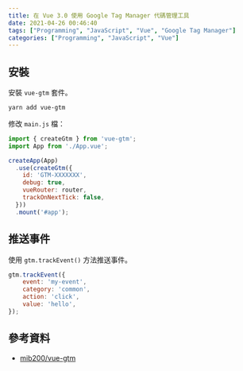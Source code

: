 ```yaml
---
title: 在 Vue 3.0 使用 Google Tag Manager 代碼管理工具
date: 2021-04-26 00:46:40
tags: ["Programming", "JavaScript", "Vue", "Google Tag Manager"]
categories: ["Programming", "JavaScript", "Vue"]
---
```


## 安裝

安裝 `vue-gtm` 套件。

```bash
yarn add vue-gtm
```

修改 `main.js` 檔：

```js
import { createGtm } from 'vue-gtm';
import App from './App.vue';

createApp(App)
  .use(createGtm({
    id: 'GTM-XXXXXXX',
    debug: true,
    vueRouter: router,
    trackOnNextTick: false,
  }))
  .mount('#app');
```

## 推送事件

使用 `gtm.trackEvent()` 方法推送事件。

```js
gtm.trackEvent({
    event: 'my-event',
    category: 'common',
    action: 'click',
    value: 'hello',
});
```

## 參考資料

- [mib200/vue-gtm](https://github.com/mib200/vue-gtm)
